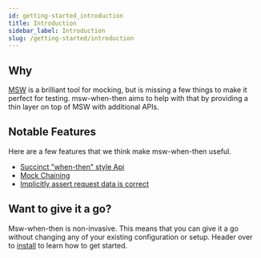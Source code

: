 ```yaml
---
id: getting-started_introduction
title: Introduction
sidebar_label: Introduction
slug: /getting-started/introduction
---
```


## Why

[MSW](https://mswjs.io/) is a brilliant tool for mocking, but is missing a few things to make it perfect for testing.
msw-when-then aims to help with that by providing a thin layer on top of MSW with additional APIs.

## Notable Features

Here are a few features that we think make msw-when-then useful.

- [Succinct "when-then" style Api](examples_basic.md)
- [Mock Chaining](features_mock-chaining.md)
- [Implicitly assert request data is correct](docs/features_request-assertions.md)

## Want to give it a go?

Msw-when-then is non-invasive. This means that you can give it a go without changing any of your existing configuration or setup.
Header over to [install](getting-started_install.md) to learn how to get started.